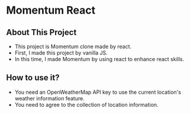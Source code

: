 # Momentum React

## About This Project

- This project is Momentum clone made by react.
- First, I made this project by vanilla JS.
- In this time, I made Momentum by using react to enhance react skills.

## How to use it?

- You need an OpenWeatherMap API key to use the current location's weather information feature.
- You need to agree to the collection of location information.
